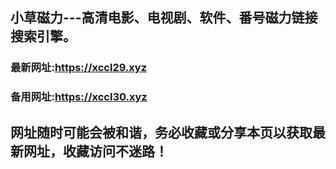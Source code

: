 ## **小草磁力---高清电影、电视剧、软件、番号磁力链接搜索引擎。**
### 最新网址:<a href="https://xccl29.xyz" target="_blank">https://xccl29.xyz</a>
### 备用网址:<a href="https://xccl30.xyz" target="_blank">https://xccl30.xyz</a>
## 网址随时可能会被和谐，务必收藏或分享本页以获取最新网址，收藏访问不迷路！
